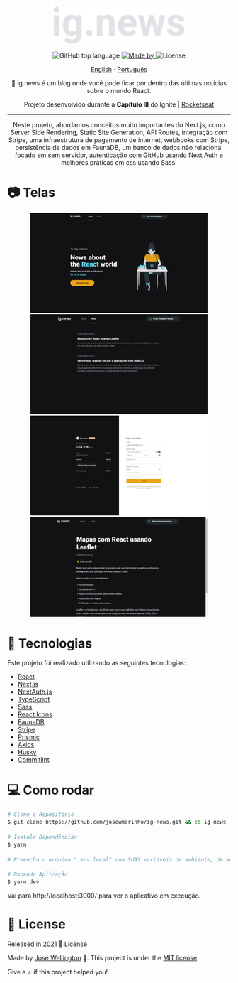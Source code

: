 <p align="center">
   <img src="./.github/logo.svg" alt="logo" width="300"/>
</p>

<div align="center">
    <img alt="GitHub top language" src="">
    <a href="https://www.linkedin.com/in/josewportomarinhojr/" target="_blank" rel="josewportomarinhojr">
      <img alt="Made by" src="">
    </a>
    <img alt="License" src="https://img.shields.io/badge/License-MIT-yellow">
  </p>
</div>

<p align="center">
    <a href="README.md">English</a>
    ·
    <a href="README-pt.md">Português</a>
 </p>


<p align="center">
  📰 ig.news é um blog onde você pode ficar por dentro das últimas notícias sobre o mundo React.
</p>

<p align="center">Projeto desenvolvido durante a <strong>Capítulo III</strong> do Ignite | <a href="https://rocketseat.com.br/">Rocketseat</a></p>

<hr />

<p align="center">Neste projeto, abordamos conceitos muito importantes do Next.js, como Server Side Rendering, Static Site Generation, API Routes, integração com Stripe, uma infraestrutura de pagamento de internet, webhooks com Stripe, persistência de dados em FaunaDB, um banco de dados não relacional focado em sem servidor, autenticação com GitHub usando Next Auth e melhores práticas em css usando Sass.
</p>


# :camera: Telas
<div align="center">
   <img src="./.github/home.png" width="400px">
   <img src="./.github/posts.png" width="400px">
   <img src="./.github/checkout.png" width="400px">
   <img src="./.github/post.png" width="400px">
</div>


# :rocket: Tecnologias
Este projeto foi realizado utilizando as seguintes tecnologias:

* [React](https://reactjs.org/)
* [Next.js](https://nextjs.org/)
* [NextAuth.js](https://next-auth.js.org/)
* [TypeScript](https://www.typescriptlang.org/)
* [Sass](https://sass-lang.com/)
* [React Icons](https://react-icons.github.io/react-icons/)
* [FaunaDB](https://fauna.com/)
* [Stripe](https://stripe.com/br)
* [Prismic](https://prismic.io/)
* [Axios](https://github.com/axios/axios)
* [Husky](https://www.npmjs.com/package/husky)
* [Commitlint](https://github.com/conventional-changelog/commitlint)

# :computer: Como rodar

```bash
# Clone o Repositório
$ git clone https://github.com/josewmarinho/ig-news.git && cd ig-news

# Instale Dependências
$ yarn

# Preencha o arquivo ".env.local" com SUAS variáveis de ambiente, de acordo com arquivo ".env.example".

# Rodando Aplicação
$ yarn dev
```
Vai para http://localhost:3000/ para ver o aplicativo em execução.


# :closed_book: License

Released in 2021 :closed_book: License

Made by [José Wellington](https://github.com/josewmarinho) 🚀.
This project is under the [MIT license](./LICENSE).

Give a ⭐️ if this project helped you!

